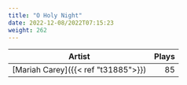 ```yaml
---
title: "O Holy Night"
date: 2022-12-08/2022T07:15:23
weight: 262
---
```




 Artist | Plays 
----- | -----:
[Mariah Carey]({{< ref "t31885">}}) | 85
